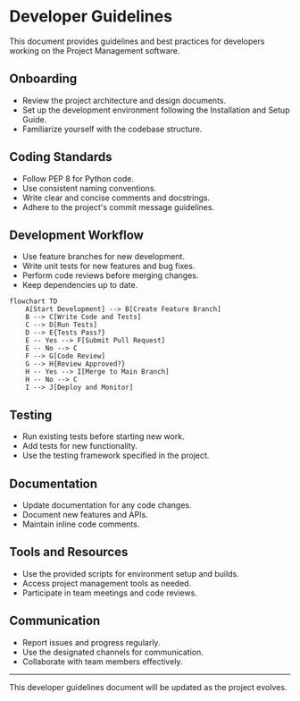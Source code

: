 # Developer Guidelines

This document provides guidelines and best practices for developers working on the Project Management software.

## Onboarding

- Review the project architecture and design documents.
- Set up the development environment following the Installation and Setup Guide.
- Familiarize yourself with the codebase structure.

## Coding Standards

- Follow PEP 8 for Python code.
- Use consistent naming conventions.
- Write clear and concise comments and docstrings.
- Adhere to the project's commit message guidelines.

## Development Workflow

- Use feature branches for new development.
- Write unit tests for new features and bug fixes.
- Perform code reviews before merging changes.
- Keep dependencies up to date.

```mermaid
flowchart TD
    A[Start Development] --> B[Create Feature Branch]
    B --> C[Write Code and Tests]
    C --> D[Run Tests]
    D --> E{Tests Pass?}
    E -- Yes --> F[Submit Pull Request]
    E -- No --> C
    F --> G[Code Review]
    G --> H{Review Approved?}
    H -- Yes --> I[Merge to Main Branch]
    H -- No --> C
    I --> J[Deploy and Monitor]
```

## Testing

- Run existing tests before starting new work.
- Add tests for new functionality.
- Use the testing framework specified in the project.

## Documentation

- Update documentation for any code changes.
- Document new features and APIs.
- Maintain inline code comments.

## Tools and Resources

- Use the provided scripts for environment setup and builds.
- Access project management tools as needed.
- Participate in team meetings and code reviews.

## Communication

- Report issues and progress regularly.
- Use the designated channels for communication.
- Collaborate with team members effectively.

---

This developer guidelines document will be updated as the project evolves.

